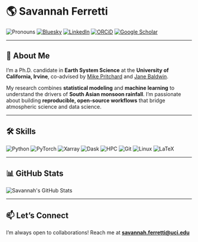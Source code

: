 # 🌎 Savannah Ferretti

![Pronouns](https://img.shields.io/badge/Pronouns-she%2Fher-red?style=flat-square)
[![Bluesky](https://img.shields.io/badge/Bluesky-grey?style=flat-square&logo=bluesky)](https://bsky.app/profile/savannahferretti.bsky.social)
[![LinkedIn](https://img.shields.io/badge/LinkedIn-grey?style=flat-square&logo=linkedin)](https://www.linkedin.com/in/savannahferretti)
[![ORCiD](https://img.shields.io/badge/ORCiD-0000--0001--9684--7668-grey?style=flat-square&logo=orcid)](https://orcid.org/0000-0001-9684-7668)
[![Google Scholar](https://img.shields.io/badge/Google_Scholar-grey?style=flat-square&logo=google-scholar)](https://scholar.google.com/citations?user=kH2IC6wAAAAJ&hl=en)

---

## 👋 About Me  

I’m a Ph.D. candidate in **Earth System Science** at the **University of California, Irvine**, co-advised by [Mike Pritchard](https://research.nvidia.com/person/mike-pritchard) and [Jane Baldwin](https://www.janebaldw.in/).  

My research combines **statistical modeling** and **machine learning** to understand the drivers of **South Asian monsoon rainfall**. I’m passionate about building **reproducible, open-source workflows** that bridge atmospheric science and data science.  

---

## 🛠️ Skills  

![Python](https://img.shields.io/badge/Python-3776AB?logo=python&logoColor=white)
![PyTorch](https://img.shields.io/badge/PyTorch-EE4C2C?logo=pytorch&logoColor=white)
![Xarray](https://img.shields.io/badge/Xarray-0F4C81?logo=python&logoColor=white)
![Dask](https://img.shields.io/badge/Dask-F05032?logo=python&logoColor=white)
![HPC](https://img.shields.io/badge/HPC-333333?logo=linux&logoColor=white)
![Git](https://img.shields.io/badge/Git-F05032?logo=git&logoColor=white)
![Linux](https://img.shields.io/badge/Linux-grey?logo=linux&logoColor=white)
![LaTeX](https://img.shields.io/badge/LaTeX-008080?logo=latex&logoColor=white)

---

## 📊 GitHub Stats  

![Savannah's GitHub Stats](https://github-readme-stats.vercel.app/api?username=SavannahFerretti&show_icons=true&theme=default)  

---

## 📫 Let’s Connect  

I’m always open to collaborations! Reach me at **[savannah.ferretti@uci.edu](mailto:savannah.ferretti@uci.edu)**  

